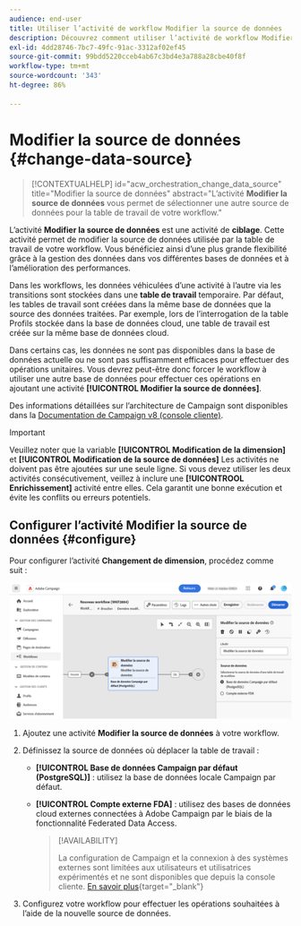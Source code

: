 ```yaml
---
audience: end-user
title: Utiliser l’activité de workflow Modifier la source de données
description: Découvrez comment utiliser l’activité de workflow Modifier la source de données.
exl-id: 4dd28746-7bc7-49fc-91ac-3312af02ef45
source-git-commit: 99bdd5220cceb4ab67c3bd4e3a788a28cbe40f8f
workflow-type: tm+mt
source-wordcount: '343'
ht-degree: 86%

---
```


# Modifier la source de données {#change-data-source}

>[!CONTEXTUALHELP]
>id="acw_orchestration_change_data_source"
>title="Modifier la source de données"
>abstract="L’activité **Modifier la source de données** vous permet de sélectionner une autre source de données pour la table de travail de votre workflow."

L’activité **Modifier la source de données** est une activité de **ciblage**. Cette activité permet de modifier la source de données utilisée par la table de travail de votre workflow. Vous bénéficiez ainsi d’une plus grande flexibilité grâce à la gestion des données dans vos différentes bases de données et à l’amélioration des performances.

Dans les workflows, les données véhiculées d’une activité à l’autre via les transitions sont stockées dans une **table de travail** temporaire. Par défaut, les tables de travail sont créées dans la même base de données que la source des données traitées. Par exemple, lors de l’interrogation de la table Profils stockée dans la base de données cloud, une table de travail est créée sur la même base de données cloud.

Dans certains cas, les données ne sont pas disponibles dans la base de données actuelle ou ne sont pas suffisamment efficaces pour effectuer des opérations unitaires. Vous devrez peut-être donc forcer le workflow à utiliser une autre base de données pour effectuer ces opérations en ajoutant une activité **[!UICONTROL Modifier la source de données]**.

Des informations détaillées sur l’architecture de Campaign sont disponibles dans la [Documentation de Campaign v8 (console cliente)](https://experienceleague.adobe.com/docs/campaign/campaign-v8/config/architecture/architecture.html?lang=fr).

>[!IMPORTANT]
>
>Veuillez noter que la variable **[!UICONTROL Modification de la dimension]** et **[!UICONTROL Modification de la source de données]** Les activités ne doivent pas être ajoutées sur une seule ligne. Si vous devez utiliser les deux activités consécutivement, veillez à inclure une **[!UICONTROOL Enrichissement]** activité entre elles. Cela garantit une bonne exécution et évite les conflits ou erreurs potentiels.

<!--

Let's say you want to send to your  VIP customers a unique offer code that they can redeem on your online store. To do this, you need to:

1. Query VIP customers on the "Profiles" table located on the Cloud database,
1. Retrieve an offer code for each targeted profile through API calls,
1. Update each profile with the assigned offer code,
1. Send an email to the profiles with their offer code.

In this situation, it is recommended to execute the offer code assignment operation on the local database, which is better suited for unitary operations. To do this, you need to add a **[!UICONTROL Change data source]** activity before the operation in order to execute it on the Campaign local database.

Before executing the operation, the working table is copied to the local database so that the operation can run there. Once done, the system detects that the profiles that we want to update are on another location. The data is therefore automatically copied back to the Cloud database where the "Profiles" table is located.
-->

## Configurer l’activité Modifier la source de données {#configure}

Pour configurer l’activité **Changement de dimension**, procédez comme suit :

![](../assets/workflow-change-data-source-add.png)

1. Ajoutez une activité **Modifier la source de données** à votre workflow.

1. Définissez la source de données où déplacer la table de travail :

   * **[!UICONTROL Base de données Campaign par défaut (PostgreSQL)]** : utilisez la base de données locale Campaign par défaut.
   * **[!UICONTROL Compte externe FDA]** : utilisez des bases de données cloud externes connectées à Adobe Campaign par le biais de la fonctionnalité Federated Data Access.

     >[!AVAILABILITY]
     >
     >La configuration de Campaign et la connexion à des systèmes externes sont limitées aux utilisateurs et utilisatrices expérimentés et ne sont disponibles que depuis la console cliente. [En savoir plus](https://experienceleague.adobe.com/docs/campaign/campaign-v8/connect/fda.html?lang=fr){target="_blank"}

1. Configurez votre workflow pour effectuer les opérations souhaitées à l’aide de la nouvelle source de données.

<!--
## Example {#example}

The workflow belows illustrates the use case detailed earlier, i.e. sending VIP customers offer codes that they can redeem on our online store.

-->
